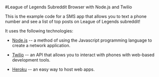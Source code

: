 #League of Legends Subreddit Browser with Node.js and Twilio

This is the example code for a SMS app that allows you to text a phone number and see a list of top posts on League of Legends subreddit! 

It uses the following technologies:

* [Node.js](http://nodejs.org) -- a method of using the Javascript programming language to create a network application. 

* [Twilio](http://twilio.com/) -- an API that allows you to interact with phones with web-based development tools. 

* [Heroku](http://heroku.com/) -- an easy way to host web apps. 
